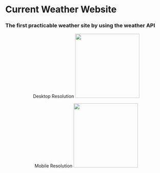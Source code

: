 # Current Weather Website

### The first practicable weather site by using the weather API
<p align="center">
Desktop Resolution
<img src="https://www.fstyle67.com/Fstyle67/m14_img/01.png" height="200px">
</p>
<p align="center">
Mobile Resolution
<img src="https://www.fstyle67.com/Fstyle67/m14_img/02.png" height="200px">
</p>


